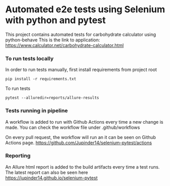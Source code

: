 # Automated e2e tests using Selenium with python and pytest

This project contains automated tests for carbohydrate calculator using python-behave
This is the link to application: https://www.calculator.net/carbohydrate-calculator.html

### To run tests locally

In order to run tests manually, first install requirements from project root

`pip install -r requirements.txt`

To run tests

`pytest --alluredir=reports/allure-results`

### Tests running in pipeline

A workflow is added to run with Github Actions every time a new change is made.
You can check the workflow file under .github/workflows

On every pull request, the workflow will run an it can be seen on Github Actions page.
https://github.com/Jupinder14/selenium-pytest/actions

### Reporting

An Allure html report is added to the build artifacts every time a test runs. The latest report can also be seen here https://jupinder14.github.io/selenium-pytest

